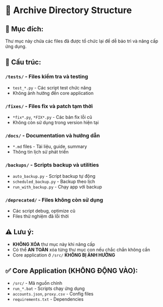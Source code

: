 # 📁 Archive Directory Structure

## 📝 **Mục đích:**
Thư mục này chứa các files đã được tổ chức lại để dễ bảo trì và nâng cấp ứng dụng.

## 📂 **Cấu trúc:**

### `/tests/` - Files kiểm tra và testing
- `test_*.py` - Các script test chức năng
- Không ảnh hưởng đến core application

### `/fixes/` - Files fix và patch tạm thời  
- `*fix*.py`, `*FIX*.py` - Các bản fix lỗi cũ
- Không còn sử dụng trong version hiện tại

### `/docs/` - Documentation và hướng dẫn
- `*.md` files - Tài liệu, guide, summary
- Thông tin lịch sử phát triển

### `/backups/` - Scripts backup và utilities
- `auto_backup.py` - Script backup tự động
- `scheduled_backup.py` - Backup theo lịch
- `run_with_backup.py` - Chạy app với backup

### `/deprecated/` - Files không còn sử dụng
- Các script debug, optimize cũ
- Files thử nghiệm đã lỗi thời

## ⚠️ **Lưu ý:**
- **KHÔNG XÓA** thư mục này khi nâng cấp
- Có thể **AN TOÀN** xóa từng thư mục con nếu chắc chắn không cần
- Core application ở `/src/` **KHÔNG BỊ ẢNH HƯỞNG**

## ✅ **Core Application (KHÔNG ĐỘNG VÀO):**
- `/src/` - Mã nguồn chính
- `run_*.bat` - Scripts chạy ứng dụng  
- `accounts.json`, `proxy.csv` - Config files
- `requirements.txt` - Dependencies 